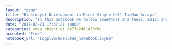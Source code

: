 ```yaml
---
layout: "page"
title: "Blastocyst Development in Mice: Single Cell TaqMan Arrays"
description: "In this notebook we follow (Buettner and Theis, 2012) and use the GP-LVM to analyze some single cell data from (Guo et al., 2010). They performed qPCR TaqMan array on single cells from the developing blastocyst in mouse. The data is taken from the early stages of development when the Blastocyst is forming. At the 32 cell stage the data is already separated into the trophectoderm (TE) which goes onto form the placenta and the inner cellular mass (ICM). The ICM further differentiates into the epiblast (EPI)---which gives rise to the endoderm, mesoderm and ectoderm---and the primitive endoderm (PE) which develops into the amniotic sack. Guo et al selected 48 genes for expression measurement. They labelled the resulting cells and their labels are included as an aide to visualization."
date: "2017-02-21 17:37:21 +0000"
categories: <map object at 0x7fb2dd1450f0>
accepted: "True"
notebook_url: "scgplvm/executed_notebook.ipynb"
---
```


